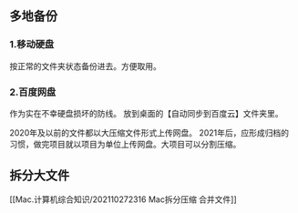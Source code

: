 ## 多地备份
###  1.移动硬盘
按正常的文件夹状态备份进去。方便取用。

### 2.百度网盘
作为实在不幸硬盘损坏的防线。
放到桌面的【自动同步到百度云】文件夹里。

2020年及以前的文件都以大压缩文件形式上传网盘。
2021年后，应形成归档的习惯，做完项目就以项目为单位上传网盘。大项目可以分割压缩。

## 拆分大文件
[[Mac.计算机综合知识/202110272316 Mac拆分压缩 合并文件]]